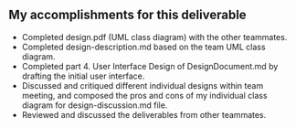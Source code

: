 ﻿## My accomplishments for this deliverable
- Completed design.pdf (UML class diagram) with the other teammates.
- Completed design-description.md based on the team UML class diagram.
- Completed part 4. User Interface Design of DesignDocument.md by drafting the initial user interface.
- Discussed and critiqued different individual designs within team meeting, and composed the pros and cons of my individual class diagram for design-discussion.md file.
- Reviewed and discussed the deliverables from other teammates.
